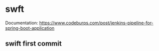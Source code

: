 # swft

Documentation: https://www.codeburps.com/post/jenkins-pipeline-for-spring-boot-application
## swift first commit
